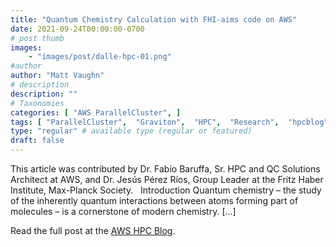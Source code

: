 ```yaml
---
title: "Quantum Chemistry Calculation with FHI-aims code on AWS"
date: 2021-09-24T00:00:00-0700
# post thumb
images:
    - "images/post/dalle-hpc-01.png"
#author
author: "Matt Vaughn"
# description
description: ""
# Taxonomies
categories: [ "AWS ParallelCluster", ]
tags: [ "ParallelCluster",  "Graviton",  "HPC",  "Research",  "hpcblog", ]
type: "regular" # available type (regular or featured)
draft: false
---
```


This article was contributed by Dr. Fabio Baruffa, Sr. HPC and QC Solutions Architect at AWS, and Dr. Jesús Pérez Ríos, Group Leader at the Fritz Haber Institute, Max-Planck Society.   Introduction Quantum chemistry – the study of the inherently quantum interactions between atoms forming part of molecules – is a cornerstone of modern chemistry. […]

Read the full post at the [AWS HPC Blog](https://aws.amazon.com/blogs/hpc/quantum-chemistry-calculation-on-aws/).
